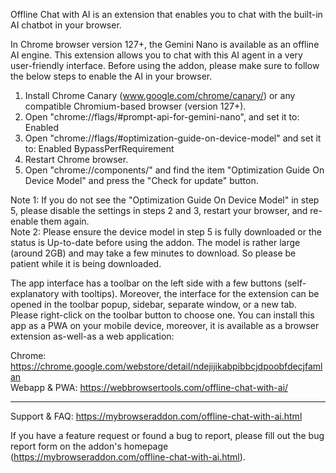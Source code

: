 Offline Chat with AI is an extension that enables you to chat with the built-in AI chatbot in your browser. 

In Chrome browser version 127+, the Gemini Nano is available as an offline AI engine. This extension allows you to chat with this AI agent in a very user-friendly interface. Before using the addon, please make sure to follow the below steps to enable the AI in your browser.

1. Install Chrome Canary (www.google.com/chrome/canary/) or any compatible Chromium-based browser (version 127+).  
2. Open "chrome://flags/#prompt-api-for-gemini-nano", and set it to: Enabled  
3. Open "chrome://flags/#optimization-guide-on-device-model" and set it to: Enabled BypassPerfRequirement  
4. Restart Chrome browser.  
5. Open "chrome://components/" and find the item "Optimization Guide On Device Model" and press the "Check for update" button.   

Note 1: If you do not see the "Optimization Guide On Device Model" in step 5, please disable the settings in steps 2 and 3, restart your browser, and re-enable them again.  
Note 2: Please ensure the device model in step 5 is fully downloaded or the status is Up-to-date before using the addon. The model is rather large (around 2GB) and may take a few minutes to download. So please be patient while it is being downloaded.

The app interface has a toolbar on the left side with a few buttons (self-explanatory with tooltips). Moreover, the interface for the extension can be opened in the toolbar popup, sidebar, separate window, or a new tab. Please right-click on the toolbar button to choose one.
You can install this app as a PWA on your mobile device, moreover, it is available as a browser extension as-well-as a web application:  

Chrome: https://chrome.google.com/webstore/detail/ndejijikabpibbcjdpoobfdecjfamlan    
Webapp & PWA: https://webbrowsertools.com/offline-chat-with-ai/  

------------------------------

Support & FAQ: https://mybrowseraddon.com/offline-chat-with-ai.html  

If you have a feature request or found a bug to report, please fill out the bug report form on the addon's homepage (https://mybrowseraddon.com/offline-chat-with-ai.html).
